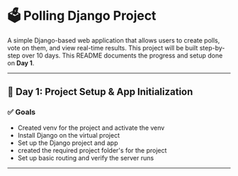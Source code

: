 # 🗳️ Polling Django Project

A simple Django-based web application that allows users to create polls, vote on them, and view real-time results. This project will be built step-by-step over 10 days. This README documents the progress and setup done on **Day 1**.

---

## 📅 Day 1: Project Setup & App Initialization

### ✅ Goals

- Created venv for the project and activate the venv
- Install Django on the virtual project
- Set up the Django project and app
- created the required project folder's for the project
- Set up basic routing and verify the server runs

---
